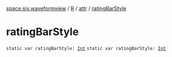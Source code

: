 [space.siy.waveformview](../../index.md) / [R](../index.md) / [attr](index.md) / [ratingBarStyle](./rating-bar-style.md)

# ratingBarStyle

`static var ratingBarStyle: `[`Int`](https://kotlinlang.org/api/latest/jvm/stdlib/kotlin/-int/index.html)
`static var ratingBarStyle: `[`Int`](https://kotlinlang.org/api/latest/jvm/stdlib/kotlin/-int/index.html)